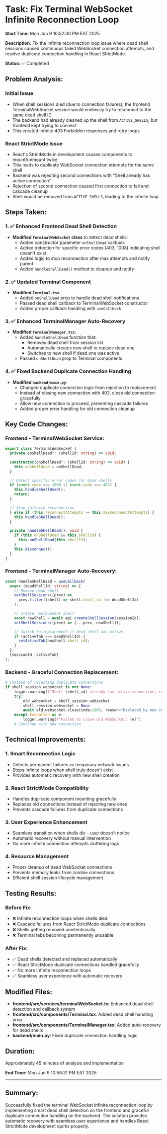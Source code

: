 # Task: Fix Terminal WebSocket Infinite Reconnection Loop

**Start Time:** Mon Jun 9 10:52:30 PM EAT 2025

**Description:** Fix the infinite reconnection loop issue where dead shell sessions caused continuous failed WebSocket connection attempts, and resolve duplicate connection handling in React StrictMode.

**Status:** ✅ Completed

## Problem Analysis:

### Initial Issue

- When shell sessions died (due to connection failures), the frontend TerminalWebSocket service would endlessly try to reconnect to the same dead shell ID
- The backend had already cleaned up the shell from `ACTIVE_SHELLS`, but frontend kept trying to connect
- This created infinite 403 Forbidden responses and retry loops

### React StrictMode Issue

- React's StrictMode in development causes components to mount/unmount twice
- This leads to duplicate WebSocket connection attempts for the same shell
- Backend was rejecting second connections with "Shell already has active connection"
- Rejection of second connection caused first connection to fail and cascade cleanup
- Shell would be removed from `ACTIVE_SHELLS`, leading to the infinite loop

## Steps Taken:

### 1. ✅ Enhanced Frontend Dead Shell Detection

- **Modified `TerminalWebSocket` class** to detect dead shells:
  - Added constructor parameter `onShellDead` callback
  - Added detection for specific error codes (403, 1008) indicating shell doesn't exist
  - Added logic to stop reconnection after max attempts and notify parent
  - Added `handleShellDead()` method to cleanup and notify

### 2. ✅ Updated Terminal Component

- **Modified `Terminal.tsx`**:
  - Added `onShellDead` prop to handle dead shell notifications
  - Passed dead shell callback to TerminalWebSocket constructor
  - Added proper callback handling with `useCallback`

### 3. ✅ Enhanced TerminalManager Auto-Recovery

- **Modified `TerminalManager.tsx`**:
  - Added `handleShellDead` function that:
    - Removes dead shell from session list
    - Automatically creates new shell to replace dead one
    - Switches to new shell if dead one was active
  - Passed `onShellDead` prop to Terminal components

### 4. ✅ Fixed Backend Duplicate Connection Handling

- **Modified `backend/main.py`**:
  - Changed duplicate connection logic from rejection to replacement
  - Instead of closing new connection with 403, close old connection gracefully
  - Allow new connection to proceed, preventing cascade failures
  - Added proper error handling for old connection cleanup

## Key Code Changes:

### Frontend - TerminalWebSocket Service:

```typescript
export class TerminalWebSocket {
  private onShellDead?: (shellId: string) => void;

  constructor(onShellDead?: (shellId: string) => void) {
    this.onShellDead = onShellDead;
  }

  // Detect specific error codes for dead shells
  if (event.code === 1008 || event.code === 403) {
    this.handleShellDead();
    return;
  }

  // Stop infinite reconnection
  } else if (this.reconnectAttempts >= this.maxReconnectAttempts) {
    this.handleShellDead();
  }

  private handleShellDead(): void {
    if (this.onShellDead && this.shellId) {
      this.onShellDead(this.shellId);
    }
    this.disconnect();
  }
}
```

### Frontend - TerminalManager Auto-Recovery:

```typescript
const handleShellDead = useCallback(
  async (deadShellId: string) => {
    // Remove dead shell
    setShellSessions((prev) =>
      prev.filter((shell) => shell.shell_id !== deadShellId)
    );

    // Create replacement shell
    const newShell = await api.createShellSession(sessionId);
    setShellSessions((prev) => [...prev, newShell]);

    // Switch to replacement if dead shell was active
    if (activeTab === deadShellId) {
      setActiveTab(newShell.shell_id);
    }
  },
  [sessionId, activeTab]
);
```

### Backend - Graceful Connection Replacement:

```python
# Instead of rejecting duplicate connections
if shell_session.websocket is not None:
    logger.warning(f"Shell {shell_id} already has active connection, replacing it")
    try:
        old_websocket = shell_session.websocket
        shell_session.websocket = None
        await old_websocket.close(code=1000, reason="Replaced by new connection")
    except Exception as e:
        logger.warning(f"Failed to close old WebSocket: {e}")
    # Continue with new connection
```

## Technical Improvements:

### 1. **Smart Reconnection Logic**

- Detects permanent failures vs temporary network issues
- Stops infinite loops when shell truly doesn't exist
- Provides automatic recovery with new shell creation

### 2. **React StrictMode Compatibility**

- Handles duplicate component mounting gracefully
- Replaces old connections instead of rejecting new ones
- Prevents cascade failures from duplicate connections

### 3. **User Experience Enhancement**

- Seamless transition when shells die - user doesn't notice
- Automatic recovery without manual intervention
- No more infinite connection attempts cluttering logs

### 4. **Resource Management**

- Proper cleanup of dead WebSocket connections
- Prevents memory leaks from zombie connections
- Efficient shell session lifecycle management

## Testing Results:

### Before Fix:

- ❌ Infinite reconnection loops when shells died
- ❌ Cascade failures from React StrictMode duplicate connections
- ❌ Shells getting removed unintentionally
- ❌ Terminal tabs becoming permanently unusable

### After Fix:

- ✅ Dead shells detected and replaced automatically
- ✅ React StrictMode duplicate connections handled gracefully
- ✅ No more infinite reconnection loops
- ✅ Seamless user experience with automatic recovery

## Modified Files:

- **frontend/src/services/terminalWebSocket.ts**: Enhanced dead shell detection and callback system
- **frontend/src/components/Terminal.tsx**: Added dead shell handling prop
- **frontend/src/components/TerminalManager.tsx**: Added auto-recovery for dead shells
- **backend/main.py**: Fixed duplicate connection handling logic

## Duration:

Approximately 45 minutes of analysis and implementation

**End Time:** Mon Jun 9 10:59:31 PM EAT 2025

---

## Summary:

Successfully fixed the terminal WebSocket infinite reconnection loop by implementing smart dead shell detection on the frontend and graceful duplicate connection handling on the backend. The solution provides automatic recovery with seamless user experience and handles React StrictMode development quirks properly.
